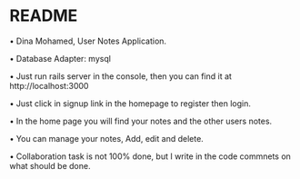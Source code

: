 # README

•	Dina Mohamed, User Notes Application.

•	Database Adapter: mysql

•	Just run rails server in the console, then you can find it at http://localhost:3000

•	Just click in signup link in the homepage to register then login.

•	In the home page you will find your notes and the other users notes.

•	You can manage your notes, Add, edit and delete.

•	Collaboration task is not 100% done, but I write in the code commnets on what should be done. 

